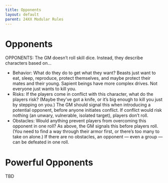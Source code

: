 ```yaml
---
title: Opponents
layout: default
parent: 24XX Modular Rules
---
```



# Opponents

OPPONENTS: The GM doesn’t roll skill dice. Instead, they describe characters based on...

+ Behavior: What do they do to get what they want? Beasts just want to eat, sleep, reproduce, protect themselves, and maybe protect their mates and their young. Sapient beings have more complex drives. Not everyone just wants to kill you.
+ Risks: If the players come in conflict with this character, what do the players risk? (Maybe they’ve got a knife, or it’s big enough to kill you just by stepping on you.) The GM should signal this when introducing a potential opponent, before anyone initiates conflict. If conflict would risk nothing (an unwary, vulnerable, isolated target), players don’t roll.
+ Obstacles: Would anything prevent players from overcoming this opponent in one roll? As above, the GM signals this before players roll. (You need to find a way through their armor first, or there’s too many to take on alone.) If there are no obstacles, an opponent — even a group — can be defeated in one roll.

# Powerful Opponents
TBD